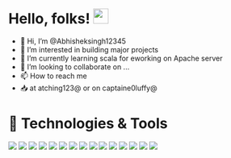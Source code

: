 
# Hello, folks! <img src="https://raw.githubusercontent.com/MartinHeinz/MartinHeinz/master/wave.gif" width="30px">

- 👋 Hi, I’m @Abhisheksingh12345
- 👀 I’m interested in building major projects 
- 🌱 I’m currently learning scala for eworking on Apache server
- 💞️ I’m looking to collaborate on ...
- 📫 How to reach me 
 -  📥 at atching123@ or on captaine0luffy@

# 🔧 Technologies & Tools
![](https://img.shields.io/badge/OS-Window-informational?style=flat&logo=<LOGO_NAME>&logoColor=white&color=2bbc8a)
![](https://img.shields.io/badge/OS-Ubantu-informational?style=flat&logo=<LOGO_NAME>&logoColor=white&color=2bbc8a)
![](https://img.shields.io/badge/Editor-IntellijIDEA-informational?style=flat&logo=<LOGO_NAME>&logoColor=white&color=2bbc8a)
![](https://img.shields.io/badge/Editor-vsCode-informational?style=flat&logo=<LOGO_NAME>&logoColor=white&color=2bbc8a)
![](https://img.shields.io/badge/Code-Java-informational?style=flat&logo=<LOGO_NAME>&logoColor=white&color=2bbc8a)
![](https://img.shields.io/badge/Code-C++-informational?style=flat&logo=<LOGO_NAME>&logoColor=white&color=2bbc8a)
![](https://img.shields.io/badge/Code-Python-informational?style=flat&logo=<LOGO_NAME>&logoColor=white&color=2bbc8a)
![](https://img.shields.io/badge/Code-Scala-informational?style=flat&logo=<LOGO_NAME>&logoColor=white&color=2bbc8a)
![](https://img.shields.io/badge/Code-SQL-informational?style=flat&logo=<LOGO_NAME>&logoColor=white&color=2bbc8a)
![](https://img.shields.io/badge/DataBase-Apache-informational?style=flat&logo=<LOGO_NAME>&logoColor=white&color=2bbc8a)
![](https://img.shields.io/badge/DataBase-MySql-informational?style=flat&logo=<LOGO_NAME>&logoColor=white&color=2bbc8a)
![](https://img.shields.io/badge/DataBase-Apache-informational?style=flat&logo=<LOGO_NAME>&logoColor=white&color=2bbc8a)
![](https://img.shields.io/badge/Tools-Red-Hat-OpenShift-informational?style=flat&logo=<LOGO_NAME>&logoColor=white&color=2bbc8a)
![](https://img.shields.io/badge/Tools-Red-Hat-OpenShift-informational?style=flat&logo=<LOGO_NAME>&logoColor=white&color=2bbc8a)
![](https://img.shields.io/badge/Tools-Red-Hat-OpenShift-informational?style=flat&logo=<LOGO_NAME>&logoColor=white&color=2bbc8a)





<!--
**Abhisheksingh12345/Abhisheksingh12345** is a ✨ _special_ ✨ repository because its `README.md` (this file) appears on your GitHub profile.

Here are some ideas to get you started:

- 🔭 I’m currently working on ...
- 🌱 I’m currently learning ...
- 👯 I’m looking to collaborate on ...
- 🤔 I’m looking for help with ...
- 💬 Ask me about ...
- 📫 How to reach me: ...
- 😄 Pronouns: ...
- ⚡ Fun fact: ...
-->
